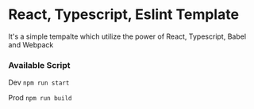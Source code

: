 # React, Typescript, Eslint Template
It's a simple tempalte which utilize the power of React, Typescript, Babel and Webpack

### Available Script

Dev
`npm run start`

Prod
`npm run build`